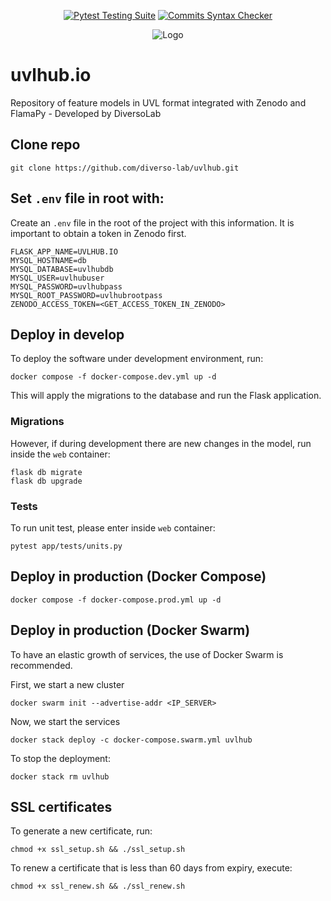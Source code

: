 <div align="center">

  <a href="">[![Pytest Testing Suite](https://github.com/diverso-lab/uvlhub/actions/workflows/tests.yml/badge.svg?branch=main)](https://github.com/diverso-lab/uvlhub/actions/workflows/tests.yml)</a>
  <a href="">[![Commits Syntax Checker](https://github.com/diverso-lab/uvlhub/actions/workflows/commits.yml/badge.svg?branch=main)](https://github.com/diverso-lab/uvlhub/actions/workflows/commits.yml)</a>
  
</div>

<div style="text-align: center;">
  <img src="https://www.uvlhub.io/static/img/logos/logo-light.svg" alt="Logo">
</div>

# uvlhub.io

Repository of feature models in UVL format integrated with Zenodo and FlamaPy - Developed by DiversoLab

## Clone repo

```
git clone https://github.com/diverso-lab/uvlhub.git
```

## Set `.env` file in root with:

Create an `.env` file in the root of the project with this information. It is important to obtain a token in Zenodo first.

```
FLASK_APP_NAME=UVLHUB.IO
MYSQL_HOSTNAME=db
MYSQL_DATABASE=uvlhubdb
MYSQL_USER=uvlhubuser
MYSQL_PASSWORD=uvlhubpass
MYSQL_ROOT_PASSWORD=uvlhubrootpass
ZENODO_ACCESS_TOKEN=<GET_ACCESS_TOKEN_IN_ZENODO>
```

## Deploy in develop

To deploy the software under development environment, run:

```
docker compose -f docker-compose.dev.yml up -d 
```

This will apply the migrations to the database and run the Flask application. 

### Migrations

However, if during development there are new changes in the model, run inside the `web` container:

```
flask db migrate
flask db upgrade
```

### Tests

To run unit test, please enter inside `web` container:

```
pytest app/tests/units.py
```

## Deploy in production (Docker Compose)

```
docker compose -f docker-compose.prod.yml up -d 
```

## Deploy in production (Docker Swarm)

To have an elastic growth of services, the use of Docker Swarm is recommended.

First, we start a new cluster

```
docker swarm init --advertise-addr <IP_SERVER>
```

Now, we start the services

```
docker stack deploy -c docker-compose.swarm.yml uvlhub
```

To stop the deployment:

```
docker stack rm uvlhub
```

## SSL certificates

To generate a new certificate, run: 

```
chmod +x ssl_setup.sh && ./ssl_setup.sh
```

To renew a certificate that is less than 60 days from expiry, execute:

```
chmod +x ssl_renew.sh && ./ssl_renew.sh
```


